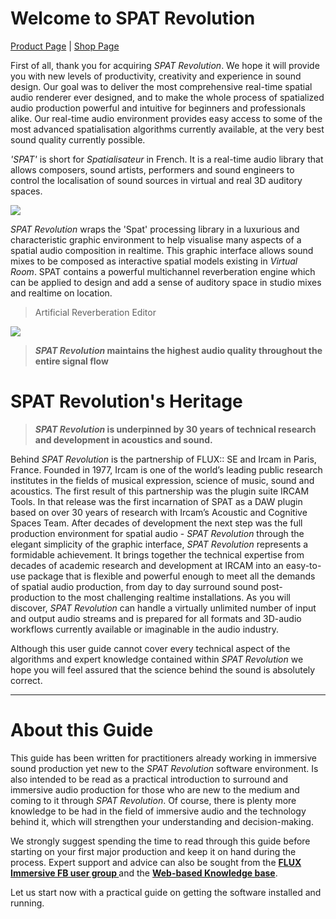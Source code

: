 # Welcome to SPAT Revolution
[Product Page](https://www.flux.audio/project/spat-revolution/)
| [Shop Page](https://shop.flux.audio/en_US/products/spat-revolution)

First of all, thank you for acquiring _SPAT Revolution_. 
We hope it will provide you with new levels of productivity, creativity and experience in sound design. 
Our goal was to deliver the most comprehensive real-time spatial audio renderer ever designed, and to make the whole process of spatialized audio production powerful and intuitive for beginners and professionals alike. 
Our real-time audio environment provides easy access to some of the most advanced spatialisation algorithms currently available, at the very best sound quality currently possible.

_'SPAT'_ is short for _Spatialisateur_ in French. 
It is a real-time audio library that allows composers, sound artists, performers and sound engineers to control the localisation of sound sources in virtual and real 3D auditory spaces.

![](https://media.githubusercontent.com/media/FLUX-SE/doc_images/main/SpatR/Room/NicePage.png)

<!-- TODO: update the image -->

_SPAT Revolution_ wraps the 'Spat' processing library in a luxurious and characteristic graphic environment to help visualise many aspects of a spatial audio composition in realtime. 
This graphic interface allows sound mixes to be composed as interactive spatial models existing in _Virtual Room_. 
SPAT contains a powerful multichannel reverberation engine which can be applied to design and add a sense of auditory space in studio mixes and realtime on location.

> Artificial Reverberation Editor

![](https://media.githubusercontent.com/media/FLUX-SE/doc_images/main/SpatR/Room/Reverbation.png)

<!-- TODO: update the image -->

> **_SPAT Revolution_ maintains the highest audio quality throughout the entire signal flow**
# SPAT Revolution's Heritage

> **_SPAT Revolution_ is underpinned by 30 years of technical research and development in acoustics and sound.**

Behind _SPAT Revolution_ is the partnership of FLUX:: SE and Ircam in Paris, France. 
Founded in 1977, Ircam is one of the world’s leading public research institutes in the fields of musical expression, science of music, sound and acoustics. 
The first result of this partnership was the plugin suite IRCAM Tools. 
In that release was the first incarnation of SPAT as a DAW plugin based on over 30 years of research with Ircam’s Acoustic and Cognitive Spaces Team. 
After decades of development the next step was the full production environment for spatial audio - _SPAT Revolution_ through the elegant simplicity of the graphic interface, _SPAT Revolution_ represents a formidable achievement. 
It brings together the technical expertise from decades of academic research and development at IRCAM into an easy-to-use package that is flexible and powerful enough to meet all the demands of spatial audio production, from day to day surround sound post-production to the most challenging realtime installations. 
As you will discover, _SPAT Revolution_ can handle a virtually unlimited number of input and output audio streams and is prepared for all formats and 3D-audio workflows currently available or imaginable in the audio industry.

Although this user guide cannot cover every technical aspect of the algorithms and expert knowledge contained within _SPAT Revolution_ we hope you will feel assured that the science behind the sound is absolutely correct.

---

# About this Guide

This guide has been written for practitioners already working in immersive sound production yet new to the _SPAT Revolution_ software environment. 
Is also intended to be read as a practical introduction to surround and immersive audio production for those who are new to the medium and coming to it through _SPAT Revolution_. 
Of course, there is plenty more knowledge to be had in the field of immersive audio and the technology behind it, which will strengthen your understanding and decision-making.

We strongly suggest spending the time to read through this guide before starting on your first major production and keep it on hand during the process. 
Expert support and advice can also be sought from the  **[FLUX Immersive FB user group ](https://www.facebook.com/groups/fluximmersive.usergroup/)** and the **[Web-based Knowledge base](https://www.flux.audio/knowledge-base/category/spat-revolution/)**.

Let us start now with a practical guide on getting the software installed and running.